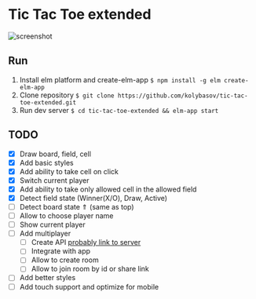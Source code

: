 # Tic Tac Toe extended

![screenshot]( https://i.imgur.com/l1ERsI7.png )

## Run

1. Install elm platform and create-elm-app `$ npm install -g elm create-elm-app`
2. Clone repository `$ git clone https://github.com/kolybasov/tic-tac-toe-extended.git`
3. Run dev server `$ cd tic-tac-toe-extended && elm-app start`

## TODO

* [x] Draw board, field, cell
* [x] Add basic styles
* [x] Add ability to take cell on click
* [x] Switch current player
* [x] Add ability to take only allowed cell in the allowed field
* [X] Detect field state (Winner(X/O), Draw, Active)
* [ ] Detect board state ⇑ (same as top)
* [ ] Allow to choose player name
* [ ] Show current player
* [ ] Add multiplayer
  * [ ] Create API [probably link to server](https://gihub.com/kolybasov/tic-tac-toe-extended-server)
  * [ ] Integrate with app
  * [ ] Allow to create room
  * [ ] Allow to join room by id or share link
* [ ] Add better styles
* [ ] Add touch support and optimize for mobile
